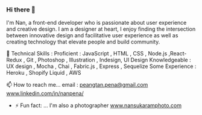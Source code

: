 ### Hi there 👋

I'm Nan, a front-end developer who is passionate about user experience and creative design. I am a designer at heart, I enjoy finding the intersection between innovative design and facilitative user experience as well as creating technology that elevate people and build community. 

🌱 Technical Skills : 
   Proficient : JavaScript , HTML , CSS , Node.js ,React-Redux , Git , Photoshop , Illustration , Indesign, UI Design
   Knowledgeable : UX design , Mocha , Chai , Fabric.js , Express , Sequelize
   Some Experience : Heroku , Shopify Liquid , AWS 

📫 How to reach me...
   email : peangtan.pena@gmail.com
   www.linkedin.com/in/nanpena/
   
- ⚡ Fun fact: ... I'm also a photographer www.nansukaramphoto.com 


<!--
**nanpena/nanpena** is a ✨ _special_ ✨ repository because its `README.md` (this file) appears on your GitHub profile.


